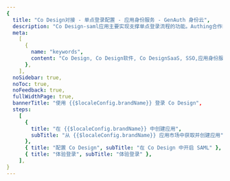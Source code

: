 ```yaml
---
{
  title: "Co Design对接 - 单点登录配置 - 应用身份服务 - GenAuth 身份云",
  description: "Co Design-saml应用主要实现支撑单点登录流程的功能。Authing合作网络提供 Co Design对接，单点登录，SSO，实现应用的快捷登录、免密登录，提升员工办公体验、增强用户体验，增强企业数字化服务水平。",
  meta:
    [
      {
        name: "keywords",
        content: "Co Design, Co Design软件, Co DesignSaaS, SSO,应用身份服务,单点登录配置,Authing身份云",
      },
    ],
  noSidebar: true,
  noToc: true,
  noFeedback: true,
  fullWidthPage: true,
  bannerTitle: "使用 {{$localeConfig.brandName}} 登录 Co Design",
  steps:
    [
      {
        title: "在 {{$localeConfig.brandName}} 中创建应用",
        subTitle: "从 {{$localeConfig.brandName}} 应用市场中获取并创建应用",
      },
      { title: "配置 Co Design", subTitle: "在 Co Design 中开启 SAML" },
      { title: "体验登录", subTitle: "体验登录" },
    ],
}
---
```


<IntegrationDetail/>
